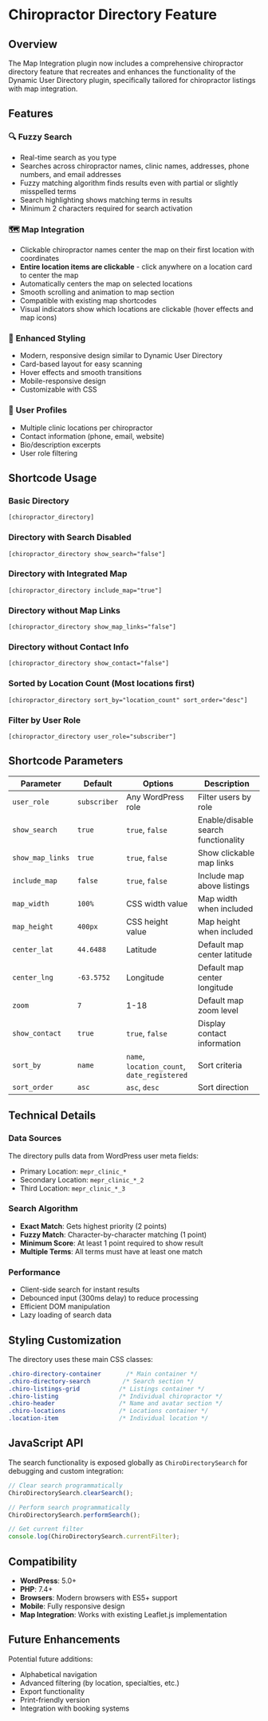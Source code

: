 # Chiropractor Directory Feature

## Overview
The Map Integration plugin now includes a comprehensive chiropractor directory feature that recreates and enhances the functionality of the Dynamic User Directory plugin, specifically tailored for chiropractor listings with map integration.

## Features

### 🔍 **Fuzzy Search**
- Real-time search as you type
- Searches across chiropractor names, clinic names, addresses, phone numbers, and email addresses
- Fuzzy matching algorithm finds results even with partial or slightly misspelled terms
- Search highlighting shows matching terms in results
- Minimum 2 characters required for search activation

### 🗺️ **Map Integration**
- Clickable chiropractor names center the map on their first location with coordinates
- **Entire location items are clickable** - click anywhere on a location card to center the map
- Automatically centers the map on selected locations
- Smooth scrolling and animation to map section
- Compatible with existing map shortcodes
- Visual indicators show which locations are clickable (hover effects and map icons)

### 🎨 **Enhanced Styling**
- Modern, responsive design similar to Dynamic User Directory
- Card-based layout for easy scanning
- Hover effects and smooth transitions
- Mobile-responsive design
- Customizable with CSS

### 👤 **User Profiles**
- Multiple clinic locations per chiropractor
- Contact information (phone, email, website)
- Bio/description excerpts
- User role filtering

## Shortcode Usage

### Basic Directory
```
[chiropractor_directory]
```

### Directory with Search Disabled
```
[chiropractor_directory show_search="false"]
```

### Directory with Integrated Map
```
[chiropractor_directory include_map="true"]
```

### Directory without Map Links
```
[chiropractor_directory show_map_links="false"]
```

### Directory without Contact Info
```
[chiropractor_directory show_contact="false"]
```

### Sorted by Location Count (Most locations first)
```
[chiropractor_directory sort_by="location_count" sort_order="desc"]
```

### Filter by User Role
```
[chiropractor_directory user_role="subscriber"]
```

## Shortcode Parameters

| Parameter | Default | Options | Description |
|-----------|---------|---------|-------------|
| `user_role` | `subscriber` | Any WordPress role | Filter users by role |
| `show_search` | `true` | `true`, `false` | Enable/disable search functionality |
| `show_map_links` | `true` | `true`, `false` | Show clickable map links |
| `include_map` | `false` | `true`, `false` | Include map above listings |
| `map_width` | `100%` | CSS width value | Map width when included |
| `map_height` | `400px` | CSS height value | Map height when included |
| `center_lat` | `44.6488` | Latitude | Default map center latitude |
| `center_lng` | `-63.5752` | Longitude | Default map center longitude |
| `zoom` | `7` | 1-18 | Default map zoom level |
| `show_contact` | `true` | `true`, `false` | Display contact information |
| `sort_by` | `name` | `name`, `location_count`, `date_registered` | Sort criteria |
| `sort_order` | `asc` | `asc`, `desc` | Sort direction |

## Technical Details

### Data Sources
The directory pulls data from WordPress user meta fields:
- Primary Location: `mepr_clinic_*`
- Secondary Location: `mepr_clinic_*_2`
- Third Location: `mepr_clinic_*_3`

### Search Algorithm
- **Exact Match**: Gets highest priority (2 points)
- **Fuzzy Match**: Character-by-character matching (1 point)
- **Minimum Score**: At least 1 point required to show result
- **Multiple Terms**: All terms must have at least one match

### Performance
- Client-side search for instant results
- Debounced input (300ms delay) to reduce processing
- Efficient DOM manipulation
- Lazy loading of search data

## Styling Customization

The directory uses these main CSS classes:

```css
.chiro-directory-container       /* Main container */
.chiro-directory-search         /* Search section */
.chiro-listings-grid           /* Listings container */
.chiro-listing                 /* Individual chiropractor */
.chiro-header                  /* Name and avatar section */
.chiro-locations               /* Locations container */
.location-item                 /* Individual location */
```

## JavaScript API

The search functionality is exposed globally as `ChiroDirectorySearch` for debugging and custom integration:

```javascript
// Clear search programmatically
ChiroDirectorySearch.clearSearch();

// Perform search programmatically
ChiroDirectorySearch.performSearch();

// Get current filter
console.log(ChiroDirectorySearch.currentFilter);
```

## Compatibility

- **WordPress**: 5.0+
- **PHP**: 7.4+
- **Browsers**: Modern browsers with ES5+ support
- **Mobile**: Fully responsive design
- **Map Integration**: Works with existing Leaflet.js implementation

## Future Enhancements

Potential future additions:
- Alphabetical navigation
- Advanced filtering (by location, specialties, etc.)
- Export functionality
- Print-friendly version
- Integration with booking systems
